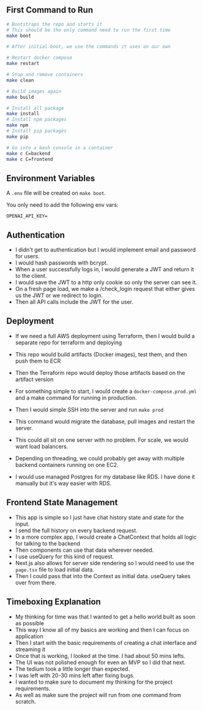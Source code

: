 ## First Command to Run

``` bash
# Bootstraps the repo and starts it
# This should be the only command need to run the first time
make boot 

# After initial boot, we use the commands it uses on our own

# Restart docker compose
make restart 

# Stop and remove containers
make clean

# Build images again
make build

# Install all package
make install
# Install npm packages
make npm
# Install pip packages
make pip

# Go into a bash console in a container
make c C=backend
make c C=frontend
```

## Environment Variables

A `.env` file will be created on `make boot`.

You only need to add the following env vars:

```
OPENAI_API_KEY=
```

## Authentication

- I didn't get to authentication but I would implement email and password for users.
- I would hash passwords with bcrypt.
- When a user successfully logs in, I would generate a JWT and return it to the client.
- I would save the JWT to a http only cookie so only the server can see it.
- On a fresh page load, we make a /check_login request that either gives us the JWT or we redirect to login.
- Then all API calls include the JWT for the user. 

## Deployment

- If we need a full AWS deployment using Terraform, then I would build a separate repo for terraform and deploying
- This repo would build artifacts (Docker images), test them, and then push them to ECR
- Then the Terraform repo would deploy those artifacts based on the artifact version

- For something simple to start, I would create a `docker-compose.prod.yml` and a make command for running in production.
- Then I would simple SSH into the server and run `make prod`
- This command would migrate the database, pull images and restart the server.
- This could all sit on one server with no problem. For scale, we would want load balancers.
- Depending on threading, we could probably get away with multiple backend containers running on one EC2.

- I would use managed Postgres for my database like RDS. I have done it manually but it's way easier with RDS.

## Frontend State Management

- This app is simple so I just have chat history state and state for the input. 
- I send the full history on every backend request. 
- In a more complex app, I would create a ChatContext that holds all logic for talking to the backend
- Then components can use that data wherever needed. 
- I use useQuery for this kind of request.
- Next.js also allows for server side rendering so I would need to use the `page.tsx` file to load initial data.
- Then I could pass that into the Context as initial data. useQuery takes over from there.

## Timeboxing Explanation

- My thinking for time was that I wanted to get a hello world built as soon as possible
- This way I know all of my basics are working and then I can focus on application
- Then I start with the basic requirements of creating a chat interface and streaming it
- Once that is working, I looked at the time. I had about 50 mins lefts. 
- The UI was not polished enough for even an MVP so I did that next.
- The tedium took a little longer than expected. 
- I was left with 20-30 mins left after fixing bugs. 
- I wanted to make sure to document my thinking for the project requirements.
- As well as make sure the project will run from one command from scratch.
